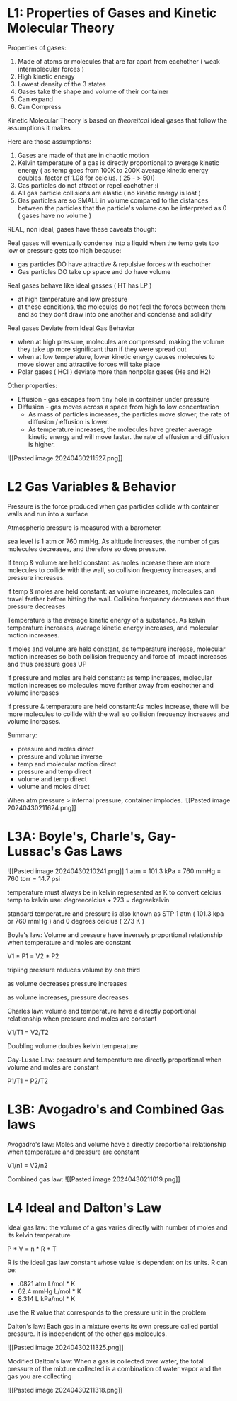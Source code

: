 # L1: Properties of Gases and Kinetic Molecular Theory
Properties of gases:
1. Made of atoms or molecules that are far apart from eachother ( weak intermolecular forces )
2. High kinetic energy
3. Lowest density of the 3 states 
4. Gases take the shape and volume of their container 
5. Can expand 
6. Can Compress

Kinetic Molecular Theory is based on *theoreitcal* ideal gases that follow the assumptions it makes

Here are those assumptions:
1. Gases are made of that are in chaotic motion
2. Kelvin temperature of a gas is directly proportional to average kinetic energy ( as temp goes from 100K to 200K average kinetic energy doubles. factor of 1.08 for celcius. ( 25 - > 50))
3. Gas particles do not attract or repel eachother :(
4. All gas particle collisions are elastic ( no kinetic energy is lost )
5. Gas particles are so SMALL in volume compared to the distances between the particles that the particle's volume can be interpreted as 0 ( gases have no volume )

REAL, non ideal, gases have these caveats though:

Real gases will eventually condense into a liquid when the temp gets too low or pressure gets too high because:
* gas particles DO have attractive & repulsive forces with eachother 
* Gas particles DO take up space and do have volume 

Real gases behave like ideal gasses ( HT has LP ) 
* at high temperature and low pressure 
* at these conditions, the molecules do not feel the forces between them and so they dont draw into one another and condense and solidify

Real gases Deviate from Ideal Gas Behavior
* when at high pressure, molecules are compressed, making the volume they take up more significant than if they were spread out 
* when at low temperature, lower kinetic energy causes molecules to move slower and attractive forces will take place 
* Polar gases ( HCl ) deviate more than nonpolar gases (He and H2)

Other properties:
* Effusion - gas escapes from tiny hole in container under pressure 
* Diffusion - gas moves across a space from high to low concentration
	* As mass of particles increases, the particles move slower, the rate of diffusion / effusion is lower.
	* As temperature increases, the molecules have greater average kinetic energy and will move faster. the rate of effusion and diffusion is higher. 

![[Pasted image 20240430211527.png]]

# L2 Gas Variables & Behavior

Pressure is the force produced when gas particles collide with container walls and run into a surface 

Atmospheric pressure is measured with a barometer. 

sea level is 1 atm or 760 mmHg. As altitude increases, the number of gas molecules decreases, and therefore so does pressure.

If temp & volume are held constant: as moles increase there are more molecules to collide with the wall, so collision frequency increases, and pressure increases.

if temp & moles are held constant: as volume increases, molecules can travel farther before hitting the wall. Collision frequency decreases and thus pressure decreases

Temperature is the average kinetic energy of a substance. As kelvin temperature increases, average kinetic energy increases, and molecular motion increases.

if moles and volume are held constant, as temperature increase, molecular motion increases so both collision frequency and force of impact increases and thus pressure goes UP 

if pressure and moles are held constant: as temp increases, molecular motion increases so molecules move farther away from eachother and volume increases

if pressure & temperature are held constant:As moles increase, there will be more molecules to collide with the wall so collision frequency increases and volume increases. 

Summary:
* pressure and moles direct
* pressure and volume inverse
* temp and molecular motion direct
* pressure and temp direct 
* volume and temp direct
* volume and moles direct

When atm pressure > internal pressure, container implodes. 
![[Pasted image 20240430211624.png]]
# L3A: Boyle's, Charle's, Gay-Lussac's Gas Laws
![[Pasted image 20240430210241.png]]
1 atm = 101.3 kPa = 760 mmHg = 760 torr = 14.7 psi

temperature must always be in kelvin
represented as K
to convert celcius temp to kelvin use: degreecelcius + 273 = degreekelvin

standard temperature and pressure is also known as STP
1 atm ( 101.3 kpa or 760 mmHg ) and 0 degrees celcius ( 273 K )

Boyle's law: Volume and pressure have inversely proportional relationship when temperature and moles are constant

V1 * P1 = V2 * P2

tripling pressure reduces volume by one third

as volume decreases pressure increases

as volume increases, pressure decreases

Charles law: volume and temperature have a directly poportional relationship when pressure and moles are constant 

V1/T1 = V2/T2

Doubling volume doubles kelvin temperature

Gay-Lusac Law: pressure and temperature are directly proportional when volume and moles are constant

P1/T1 = P2/T2

# L3B: Avogadro's and Combined Gas laws
Avogadro's law: Moles and volume have a directly proportional relationship when temperature and pressure are constant

V1/n1 = V2/n2

Combined gas law: 
![[Pasted image 20240430211019.png]]

# L4 Ideal and Dalton's Law
Ideal gas law: the volume of a gas varies directly with number of moles and its kelvin temperature 

P * V = n * R * T 

R is the ideal gas law constant whose value is dependent on its units.
R can be:
* .0821 atm L/mol * K 
* 62.4 mmHg L/mol * K
* 8.314 L kPa/mol * K

use the R value that corresponds to the pressure unit in the problem

Dalton's law: Each gas in a mixture exerts its own pressure called partial pressure. It is independent of the other gas molecules. 

![[Pasted image 20240430211325.png]]

Modified Dalton's law: When a gas is collected over water, the total pressure of the mixture collected is a combination of water vapor and the gas you are collecting 

![[Pasted image 20240430211318.png]]
